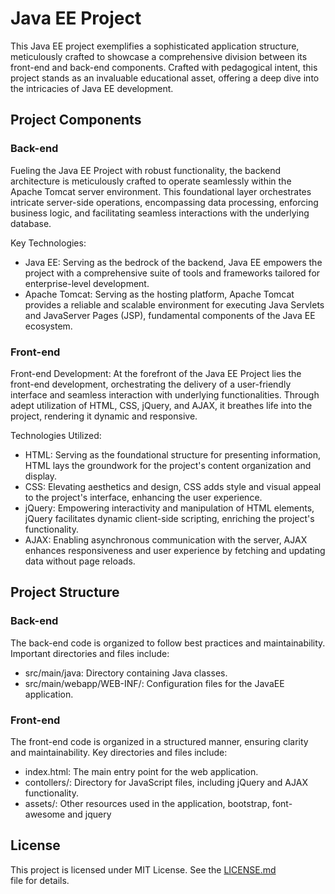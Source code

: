 
#  Java EE Project

This Java EE project exemplifies a sophisticated application structure, meticulously crafted to showcase a comprehensive division between its front-end and back-end components. Crafted with pedagogical intent, this project stands as an invaluable educational asset, offering a deep dive into the intricacies of Java EE development.

## Project Components

### Back-end

Fueling the Java EE Project with robust functionality, the backend architecture is meticulously crafted to operate seamlessly within the Apache Tomcat server environment. This foundational layer orchestrates intricate server-side operations, encompassing data processing, enforcing business logic, and facilitating seamless interactions with the underlying database.

Key Technologies:

- Java EE: Serving as the bedrock of the backend, Java EE empowers the project with a comprehensive suite of tools and frameworks tailored for enterprise-level development.
- Apache Tomcat: Serving as the hosting platform, Apache Tomcat provides a reliable and scalable environment for executing Java Servlets and JavaServer Pages (JSP), fundamental components of the Java EE ecosystem.

### Front-end


Front-end Development:
At the forefront of the Java EE Project lies the front-end development, orchestrating the delivery of a user-friendly interface and seamless interaction with underlying functionalities. Through adept utilization of HTML, CSS, jQuery, and AJAX, it breathes life into the project, rendering it dynamic and responsive.

Technologies Utilized:

- HTML: Serving as the foundational structure for presenting information, HTML lays the groundwork for the project's content organization and display.
- CSS: Elevating aesthetics and design, CSS adds style and visual appeal to the project's interface, enhancing the user experience.
- jQuery: Empowering interactivity and manipulation of HTML elements, jQuery facilitates dynamic client-side scripting, enriching the project's functionality.
- AJAX: Enabling asynchronous communication with the server, AJAX enhances responsiveness and user experience by fetching and updating data without page reloads.

## Project Structure

### Back-end

The back-end code is organized to follow best practices and maintainability. Important directories and files include:

- src/main/java: Directory containing Java classes.
- src/main/webapp/WEB-INF/: Configuration files for the JavaEE application.

### Front-end

The front-end code is organized in a structured manner, ensuring clarity and maintainability. Key directories and files include:

- index.html: The main entry point for the web application.
- contollers/: Directory for JavaScript files, including jQuery and AJAX functionality.
- assets/: Other resources used in the application, bootstrap, font-awesome and jquery

## License

This project is licensed under MIT License. See the [LICENSE.md](https://github.com/Randika9991/AAD_Assignment_JavaEE/blob/master/LICENSE) file for details.

